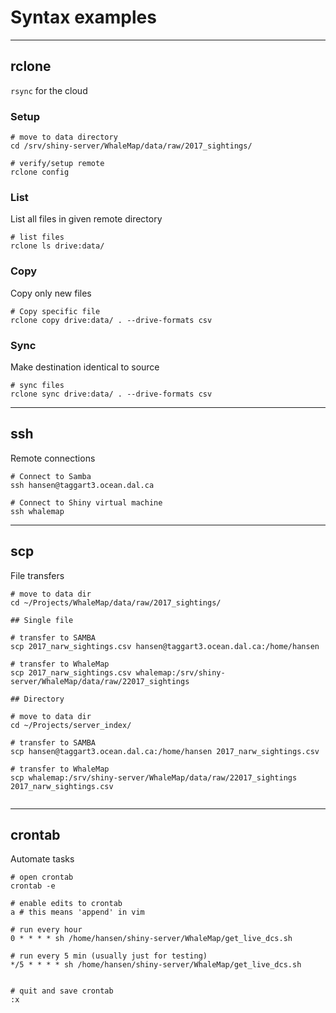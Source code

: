 # Syntax examples
***
## rclone
`rsync` for the cloud

### Setup

```
# move to data directory
cd /srv/shiny-server/WhaleMap/data/raw/2017_sightings/

# verify/setup remote
rclone config

```

### List
List all files in given remote directory

```
# list files
rclone ls drive:data/

```

### Copy
Copy only new files

```
# Copy specific file
rclone copy drive:data/ . --drive-formats csv

```

### Sync
Make destination identical to source

```
# sync files
rclone sync drive:data/ . --drive-formats csv

```

***

## ssh
Remote connections

```
# Connect to Samba
ssh hansen@taggart3.ocean.dal.ca

# Connect to Shiny virtual machine
ssh whalemap
```

***

## scp
File transfers

```
# move to data dir
cd ~/Projects/WhaleMap/data/raw/2017_sightings/

## Single file

# transfer to SAMBA
scp 2017_narw_sightings.csv hansen@taggart3.ocean.dal.ca:/home/hansen

# transfer to WhaleMap
scp 2017_narw_sightings.csv whalemap:/srv/shiny-server/WhaleMap/data/raw/22017_sightings

## Directory

# move to data dir
cd ~/Projects/server_index/

# transfer to SAMBA
scp hansen@taggart3.ocean.dal.ca:/home/hansen 2017_narw_sightings.csv

# transfer to WhaleMap
scp whalemap:/srv/shiny-server/WhaleMap/data/raw/22017_sightings 2017_narw_sightings.csv


```
***

## crontab
Automate tasks

```
# open crontab
crontab -e

# enable edits to crontab
a # this means 'append' in vim

# run every hour
0 * * * * sh /home/hansen/shiny-server/WhaleMap/get_live_dcs.sh

# run every 5 min (usually just for testing)
*/5 * * * * sh /home/hansen/shiny-server/WhaleMap/get_live_dcs.sh


# quit and save crontab
:x
```
